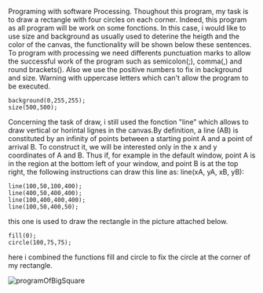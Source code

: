Programing with software Processing.
Thoughout this program, my task is to draw a rectangle with four circles on each corner. Indeed, this program as all program will be work on some fonctions. In this case, i would like to use size and background as usually used to deterine the heigth and the color of the canvas, the functionality will be shown below these sentences. To program with processing we need differents punctuation marks to allow the successful work of the program such as semicolon(;), comma(,) and round brackets(). Also we use the positive numbers to fix in background and size. Warning with uppercase letters which can't allow the program to be executed.
```
background(0,255,255);
size(500,500);
```

Concerning the task of draw, i still used the fonction "line" which allows to draw vertical or horintal lignes in the canvas.By definition, a line (AB) is constituted by an infinity of points between a starting point A and a point of arrival B. To construct it, we will be interested only in the x and y coordinates of A and B. Thus if, for example in the default window, point A is in the region at the bottom left of your window, and point B is at the top right, the following instructions can draw this line as:
line(xA, yA, xB, yB):
```
line(100,50,100,400);
line(400,50,400,400);
line(100,400,400,400);
line(100,50,400,50);
```
this one is used to draw the rectangle in the picture attached below.

```
fill(0);
circle(100,75,75);
```
here i combined the functions fill and circle to fix the circle at the corner of my rectangle. 

![programOfBigSquare](programOfBigSquare)
